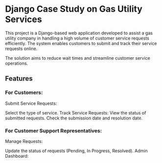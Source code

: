 # Django Case Study on Gas Utility Services

This project is a Django-based web application developed to assist a gas utility company in handling a high volume of customer service requests efficiently. The system enables customers to submit and track their service requests online.

The solution aims to reduce wait times and streamline customer service operations.

## Features
### For Customers:
Submit Service Requests:

Select the type of service.
Track Service Requests:
View the status of submitted requests.
Check the submission date and resolution date.

### For Customer Support Representatives:
Manage Requests:

Update the status of requests (Pending, In Progress, Resolved).
Admin Dashboard:
